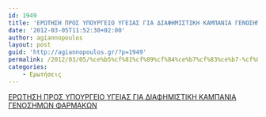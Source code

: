 ```yaml
---
id: 1949
title: 'ΕΡΩΤΗΣΗ ΠΡΟΣ ΥΠΟΥΡΓΕΙΟ ΥΓΕΙΑΣ ΓΙΑ ΔΙΑΦΗΜΙΣΤΙΚΗ ΚΑΜΠΑΝΙΑ ΓΕΝΟΣΗΜΩΝ ΦΑΡΜΑΚΩΝ 5-3-2012'
date: '2012-03-05T11:52:30+02:00'
author: agiannopoulos
layout: post
guid: 'http://agiannopoulos.gr/?p=1949'
permalink: /2012/03/05/%ce%b5%cf%81%cf%89%cf%84%ce%b7%cf%83%ce%b7-%cf%80%cf%81%ce%bf%cf%83-%cf%85%cf%80%ce%bf%cf%85%cf%81%ce%b3%ce%b5%ce%b9%ce%bf-%cf%85%ce%b3%ce%b5%ce%b9%ce%b1%cf%83-%ce%b3%ce%b9%ce%b1-%ce%b4%ce%b9%ce%b1-2/
categories:
    - Ερωτήσεις
---
```


[ΕΡΩΤΗΣΗ ΠΡΟΣ ΥΠΟΥΡΓΕΙΟ ΥΓΕΙΑΣ ΓΙΑ ΔΙΑΦΗΜΙΣΤΙΚΗ ΚΑΜΠΑΝΙΑ ΓΕΝΟΣΗΜΩΝ ΦΑΡΜΑΚΩΝ](http://localhost:8000/wp-content/uploads/2012/04/cf80cf81cebfcf83-cf85ceb3ceb5ceb9ceb1cf83-ceb3ceb9ceb1-ceb4ceb9ceb1cf86ceb7cebcceb9cf83cf84ceb9cebaceb7-cebaceb1cebccf80ceb1cebdceb9.doc)
